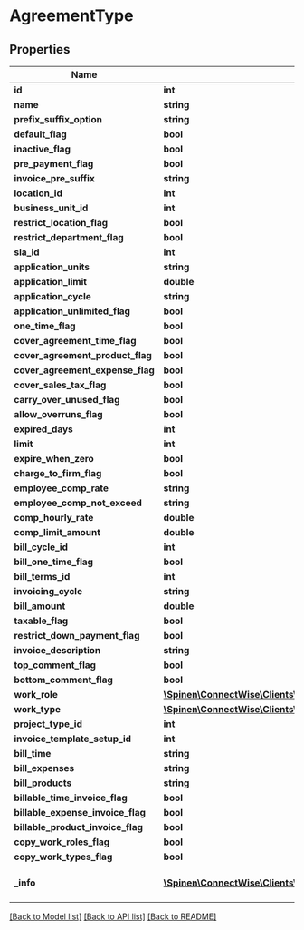 # AgreementType

## Properties
Name | Type | Description | Notes
------------ | ------------- | ------------- | -------------
**id** | **int** |  | [optional] 
**name** | **string** |  | 
**prefix_suffix_option** | **string** |  | 
**default_flag** | **bool** |  | [optional] 
**inactive_flag** | **bool** |  | [optional] 
**pre_payment_flag** | **bool** |  | [optional] 
**invoice_pre_suffix** | **string** |  | [optional] 
**location_id** | **int** |  | [optional] 
**business_unit_id** | **int** |  | [optional] 
**restrict_location_flag** | **bool** |  | [optional] 
**restrict_department_flag** | **bool** |  | [optional] 
**sla_id** | **int** |  | [optional] 
**application_units** | **string** |  | [optional] 
**application_limit** | **double** |  | [optional] 
**application_cycle** | **string** |  | [optional] 
**application_unlimited_flag** | **bool** |  | [optional] 
**one_time_flag** | **bool** |  | [optional] 
**cover_agreement_time_flag** | **bool** |  | [optional] 
**cover_agreement_product_flag** | **bool** |  | [optional] 
**cover_agreement_expense_flag** | **bool** |  | [optional] 
**cover_sales_tax_flag** | **bool** |  | [optional] 
**carry_over_unused_flag** | **bool** |  | [optional] 
**allow_overruns_flag** | **bool** |  | [optional] 
**expired_days** | **int** |  | [optional] 
**limit** | **int** |  | [optional] 
**expire_when_zero** | **bool** |  | [optional] 
**charge_to_firm_flag** | **bool** |  | [optional] 
**employee_comp_rate** | **string** |  | 
**employee_comp_not_exceed** | **string** |  | 
**comp_hourly_rate** | **double** |  | [optional] 
**comp_limit_amount** | **double** |  | [optional] 
**bill_cycle_id** | **int** |  | [optional] 
**bill_one_time_flag** | **bool** |  | [optional] 
**bill_terms_id** | **int** |  | [optional] 
**invoicing_cycle** | **string** |  | 
**bill_amount** | **double** |  | [optional] 
**taxable_flag** | **bool** |  | [optional] 
**restrict_down_payment_flag** | **bool** |  | [optional] 
**invoice_description** | **string** |  | [optional] 
**top_comment_flag** | **bool** |  | [optional] 
**bottom_comment_flag** | **bool** |  | [optional] 
**work_role** | [**\Spinen\ConnectWise\Clients\Finance\Spinen\ConnectWise\Clients\Finance\Model\WorkRoleReference**](WorkRoleReference.md) |  | [optional] 
**work_type** | [**\Spinen\ConnectWise\Clients\Finance\Spinen\ConnectWise\Clients\Finance\Model\WorkTypeReference**](WorkTypeReference.md) |  | [optional] 
**project_type_id** | **int** |  | [optional] 
**invoice_template_setup_id** | **int** |  | [optional] 
**bill_time** | **string** |  | 
**bill_expenses** | **string** |  | 
**bill_products** | **string** |  | 
**billable_time_invoice_flag** | **bool** |  | [optional] 
**billable_expense_invoice_flag** | **bool** |  | [optional] 
**billable_product_invoice_flag** | **bool** |  | [optional] 
**copy_work_roles_flag** | **bool** |  | [optional] 
**copy_work_types_flag** | **bool** |  | [optional] 
**_info** | [**\Spinen\ConnectWise\Clients\Finance\Spinen\ConnectWise\Clients\Finance\Model\Metadata**](Metadata.md) | Metadata of the entity | [optional] 

[[Back to Model list]](../README.md#documentation-for-models) [[Back to API list]](../README.md#documentation-for-api-endpoints) [[Back to README]](../README.md)


